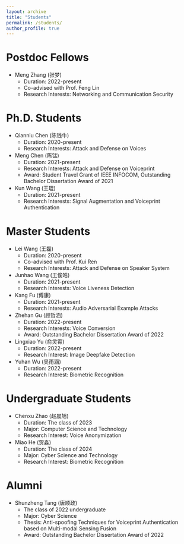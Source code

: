 ```yaml
---
layout: archive
title: "Students"
permalink: /students/
author_profile: true
---
```


Postdoc Fellows
======
* Meng Zhang (张梦)
  * Duration: 2022-present
  * Co-advised with Prof. Feng Lin
  * Research Interests: Networking and Communication Security

Ph.D. Students
======
* Qianniu Chen (陈钱牛)
  * Duration: 2020-present
  * Research Interests: Attack and Defense on Voices
* Meng Chen (陈锰)
  * Duration: 2021-present
  * Research Interests: Attack and Defense on Voiceprint
  * Award: Student Travel Grant of IEEE INFOCOM, Outstanding Bachelor Dissertation Award of 2021
* Kun Wang (王琨)
  * Duration: 2021-present
  * Research Interests: Signal Augmentation and Voiceprint Authentication

Master Students
======
* Lei Wang (王磊)
  * Duration: 2020-present
  * Co-advised with Prof. Kui Ren
  * Research Interests: Attack and Defense on Speaker System
* Junhao Wang (王俊皓)
  * Duration: 2021-present
  * Research Interests: Voice Liveness Detection
* Kang Fu (傅康)
  * Duration: 2021-present
  * Research Interests: Audio Adversarial Example Attacks
* Zhehan Gu (顾哲涵)
  * Duration: 2022-present
  * Research Interests: Voice Conversion
  * Award: Outstanding Bachelor Dissertation Award of 2022
* Lingxiao Yu (俞灵霄)
  * Duration: 2022-present
  * Research Interest: Image Deepfake Detection
* Yuhan Wu (吴雨涵)
  * Duration: 2022-present
  * Research Interest: Biometric Recognition

Undergraduate Students
======
* Chenxu Zhao (赵晨旭)
  * Duration: The class of 2023
  * Major: Computer Science and Technology
  * Research Interest: Voice Anonymization
* Miao He (贺淼)
  * Duration: The class of 2024
  * Major: Cyber Science and Technology
  * Research Interest: Biometric Recognition

Alumni
======
* Shunzheng Tang (唐顺政)
  * The class of 2022 undergraduate
  * Major: Cyber Science
  * Thesis: Anti-spoofing Techniques for Voiceprint Authentication based on Multi-modal Sensing Fusion
  * Award: Outstanding Bachelor Dissertation Award of 2022